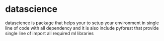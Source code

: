 # datascience
datascience is package that helps your to setup your environment in single line of code with all dependency and it is also include pyforest that provide single line of import all required ml libraries
